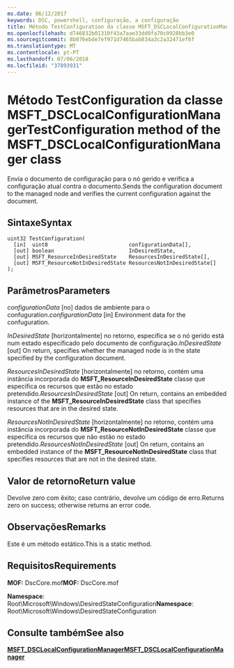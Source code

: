 ```yaml
---
ms.date: 06/12/2017
keywords: DSC, powershell, configuração, a configuração
title: Método TestConfiguration da classe MSFT_DSCLocalConfigurationManager
ms.openlocfilehash: d746832b01310f43a7aae33dd0fa70c0928bb3e0
ms.sourcegitcommit: 8b076ebde7ef971d7465bab834a3c2a32471ef6f
ms.translationtype: MT
ms.contentlocale: pt-PT
ms.lasthandoff: 07/06/2018
ms.locfileid: "37893931"
---
```

# <a name="testconfiguration-method-of-the-msftdsclocalconfigurationmanager-class"></a><span data-ttu-id="d5e11-103">Método TestConfiguration da classe MSFT_DSCLocalConfigurationManager</span><span class="sxs-lookup"><span data-stu-id="d5e11-103">TestConfiguration method of the MSFT_DSCLocalConfigurationManager class</span></span>

<span data-ttu-id="d5e11-104">Envia o documento de configuração para o nó gerido e verifica a configuração atual contra o documento.</span><span class="sxs-lookup"><span data-stu-id="d5e11-104">Sends the configuration document to the managed node and verifies the current configuration against the document.</span></span>

## <a name="syntax"></a><span data-ttu-id="d5e11-105">Sintaxe</span><span class="sxs-lookup"><span data-stu-id="d5e11-105">Syntax</span></span>

```mof
uint32 TestConfiguration(
  [in]  uint8                          configurationData[],
  [out] boolean                        InDesiredState,
  [out] MSFT_ResourceInDesiredState    ResourcesInDesiredState[],
  [out] MSFT_ResourceNotInDesiredState ResourcesNotInDesiredState[]
);
```

## <a name="parameters"></a><span data-ttu-id="d5e11-106">Parâmetros</span><span class="sxs-lookup"><span data-stu-id="d5e11-106">Parameters</span></span>

<span data-ttu-id="d5e11-107">*configurationData* \[no\] dados de ambiente para o confuguration.</span><span class="sxs-lookup"><span data-stu-id="d5e11-107">*configurationData* \[in\] Environment data for the confuguration.</span></span>

<span data-ttu-id="d5e11-108">*InDesiredState* \[horizontalmente\] no retorno, especifica se o nó gerido está num estado especificado pelo documento de configuração.</span><span class="sxs-lookup"><span data-stu-id="d5e11-108">*InDesiredState* \[out\] On return, specifies whether the managed node is in the state specified by the configuration document.</span></span>

<span data-ttu-id="d5e11-109">*ResourcesInDesiredState* \[horizontalmente\] no retorno, contém uma instância incorporada do **MSFT_ResourceInDesiredState** classe que especifica os recursos que estão no estado pretendido.</span><span class="sxs-lookup"><span data-stu-id="d5e11-109">*ResourcesInDesiredState* \[out\] On return, contains an embedded instance of the **MSFT_ResourceInDesiredState** class that specifies resources that are in the desired state.</span></span>

<span data-ttu-id="d5e11-110">*ResourcesNotInDesiredState* \[horizontalmente\] no retorno, contém uma instância incorporada do **MSFT_ResourceNotInDesiredState** classe que especifica os recursos que não estão no estado pretendido.</span><span class="sxs-lookup"><span data-stu-id="d5e11-110">*ResourcesNotInDesiredState* \[out\] On return, contains an embedded instance of the **MSFT_ResourceNotInDesiredState** class that specifies resources that are not in the desired state.</span></span>

## <a name="return-value"></a><span data-ttu-id="d5e11-111">Valor de retorno</span><span class="sxs-lookup"><span data-stu-id="d5e11-111">Return value</span></span>

<span data-ttu-id="d5e11-112">Devolve zero com êxito; caso contrário, devolve um código de erro.</span><span class="sxs-lookup"><span data-stu-id="d5e11-112">Returns zero on success; otherwise returns an error code.</span></span>

## <a name="remarks"></a><span data-ttu-id="d5e11-113">Observações</span><span class="sxs-lookup"><span data-stu-id="d5e11-113">Remarks</span></span>

<span data-ttu-id="d5e11-114">Este é um método estático.</span><span class="sxs-lookup"><span data-stu-id="d5e11-114">This is a static method.</span></span>

## <a name="requirements"></a><span data-ttu-id="d5e11-115">Requisitos</span><span class="sxs-lookup"><span data-stu-id="d5e11-115">Requirements</span></span>

<span data-ttu-id="d5e11-116">**MOF:** DscCore.mof</span><span class="sxs-lookup"><span data-stu-id="d5e11-116">**MOF:** DscCore.mof</span></span>

<span data-ttu-id="d5e11-117">**Namespace**: Root\Microsoft\Windows\DesiredStateConfiguration</span><span class="sxs-lookup"><span data-stu-id="d5e11-117">**Namespace**: Root\Microsoft\Windows\DesiredStateConfiguration</span></span>

## <a name="see-also"></a><span data-ttu-id="d5e11-118">Consulte também</span><span class="sxs-lookup"><span data-stu-id="d5e11-118">See also</span></span>

[<span data-ttu-id="d5e11-119">**MSFT_DSCLocalConfigurationManager**</span><span class="sxs-lookup"><span data-stu-id="d5e11-119">**MSFT_DSCLocalConfigurationManager**</span></span>](msft-dsclocalconfigurationmanager.md)